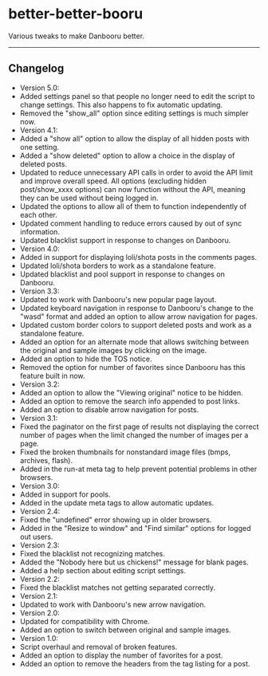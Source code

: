 better-better-booru
===================
Various tweaks to make Danbooru better.

---

Changelog
----------
* Version 5.0:
 * Added settings panel so that people no longer need to edit the script to change settings. This also happens to fix automatic updating.
 * Removed the "show_all" option since editing settings is much simpler now.
* Version 4.1:
 * Added a "show all" option to allow the display of all hidden posts with one setting.
 * Added a "show deleted" option to allow a choice in the display of deleted posts.
 * Updated to reduce unnecessary API calls in order to avoid the API limit and improve overall speed. All options (excluding hidden post/show_xxxx options) can now function without the API, meaning they can be used without being logged in.
 * Updated the options to allow all of them to function independently of each other.
 * Updated comment handling to reduce errors caused by out of sync information.
 * Updated blacklist support in response to changes on Danbooru.
* Version 4.0:
 * Added in support for displaying loli/shota posts in the comments pages.
 * Updated loli/shota borders to work as a standalone feature.
 * Updated blacklist and pool support in response to changes on Danbooru.
* Version 3.3:
 * Updated to work with Danbooru's new popular page layout.
 * Updated keyboard navigation in response to Danbooru's change to the "wasd" format and added an option to allow arrow navigation for pages.
 * Updated custom border colors to support deleted posts and work as a standalone feature.
 * Added an option for an alternate mode that allows switching between the original and sample images by clicking on the image.
 * Added an option to hide the TOS notice.
 * Removed the option for number of favorites since Danbooru has this feature built in now.
* Version 3.2:
 * Added an option to allow the "Viewing original" notice to be hidden.
 * Added an option to remove the search info appended to post links.
 * Added an option to disable arrow navigation for posts.
* Version 3.1:
 * Fixed the paginator on the first page of results not displaying the correct number of pages when the limit changed the number of images per a page.
 * Fixed the broken thumbnails for nonstandard image files (bmps, archives, flash).
 * Added in the run-at meta tag to help prevent potential problems in other browsers.
* Version 3.0:
 * Added in support for pools.
 * Added in the update meta tags to allow automatic updates.
* Version 2.4:
 * Fixed the "undefined" error showing up in older browsers.
 * Added in the "Resize to window" and "Find similar" options for logged out users.
* Version 2.3:
 * Fixed the blacklist not recognizing matches.
 * Added the "Nobody here but us chickens!" message for blank pages.
 * Added a help section about editing script settings.
* Version 2.2:
 * Fixed the blacklist matches not getting separated correctly.
* Version 2.1:
 * Updated to work with Danbooru's new arrow navigation.
* Version 2.0:
 * Updated for compatibility with Chrome.
 * Added an option to switch between original and sample images.
* Version 1.0:
 * Script overhaul and removal of broken features.
 * Added an option to display the number of favorites for a post.
 * Added an option to remove the headers from the tag listing for a post.

